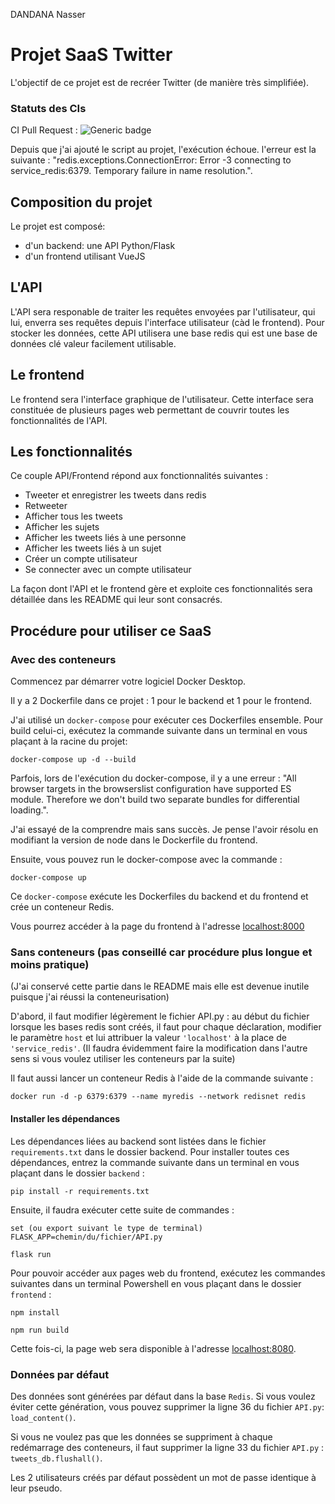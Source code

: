 DANDANA Nasser

# Projet SaaS Twitter

L'objectif de ce projet est de recréer Twitter (de manière très simplifiée).

### Statuts des CIs

CI Pull Request : 
![Generic badge](https://github.com/HakimCodage/4A_ILC_Dandana/actions/workflows/Pull_Request.yml/badge.svg)

Depuis que j'ai ajouté le script au projet, l'exécution échoue. l'erreur est la suivante : "redis.exceptions.ConnectionError: Error -3 connecting to service_redis:6379. Temporary failure in name resolution.".

## Composition du projet

Le projet est composé: 
* d'un backend: une API Python/Flask 
* d'un frontend utilisant VueJS

## L'API

L'API sera responable de traiter les requêtes envoyées par l'utilisateur, qui lui, enverra ses requêtes depuis l'interface utilisateur (càd le frontend). Pour stocker les données, cette API utilisera une base redis qui est une base de données clé valeur facilement utilisable.

## Le frontend

Le frontend sera l'interface graphique de l'utilisateur. Cette interface sera constituée de plusieurs pages web permettant de couvrir toutes les fonctionnalités de l'API.

## Les fonctionnalités

Ce couple API/Frontend répond aux fonctionnalités suivantes :

* Tweeter et enregistrer les tweets dans redis
* Retweeter
* Afficher tous les tweets
* Afficher les sujets
* Afficher les tweets liés à une personne
* Afficher les tweets liés à un sujet
* Créer un compte utilisateur
* Se connecter avec un compte utilisateur

La façon dont l'API et le frontend gère et exploite ces fonctionnalités sera détaillée dans les README qui leur sont consacrés.

## Procédure pour utiliser ce SaaS

### Avec des conteneurs

Commencez par démarrer votre logiciel Docker Desktop.

Il y a 2 Dockerfile dans ce projet : 1 pour le backend et 1 pour le frontend.

J'ai utilisé un `docker-compose` pour exécuter ces Dockerfiles ensemble. Pour build celui-ci, exécutez la commande suivante dans un terminal en vous plaçant à la racine du projet:

```
docker-compose up -d --build
```

Parfois, lors de l'exécution du docker-compose, il y a une erreur : "All browser targets in the browserslist configuration have supported ES module. Therefore we don't build two separate bundles for differential loading.".

J'ai essayé de la comprendre mais sans succès. Je pense l'avoir résolu en modifiant la version de node dans le Dockerfile du frontend.

Ensuite, vous pouvez run le docker-compose avec la commande :

`docker-compose up`

Ce `docker-compose` exécute les Dockerfiles du backend et du frontend et crée un conteneur Redis.

Vous pourrez accéder à la page du frontend à l'adresse [localhost:8000](http://127.0.0.1:8000/)

### Sans conteneurs (pas conseillé car procédure plus longue et moins pratique)

(J'ai conservé cette partie dans le README mais elle est devenue inutile puisque j'ai réussi la conteneurisation)

D'abord, il faut modifier légèrement le fichier API.py : au début du fichier lorsque les bases redis sont créés, il faut pour chaque déclaration, modifier le paramètre `host` et lui attribuer la valeur `'localhost'` à la place de `'service_redis'`. (Il faudra évidemment faire la modification dans l'autre sens si vous voulez utiliser les conteneurs par la suite)

Il faut aussi lancer un conteneur Redis à l'aide de la commande suivante :

```
docker run -d -p 6379:6379 --name myredis --network redisnet redis
```

#### Installer les dépendances

Les dépendances liées au backend sont listées dans le fichier `requirements.txt` dans le dossier backend. Pour installer toutes ces dépendances, entrez la commande suivante dans un terminal en vous plaçant dans le dossier `backend` :

```
pip install -r requirements.txt
```

Ensuite, il faudra exécuter cette suite de commandes :

```
set (ou export suivant le type de terminal) FLASK_APP=chemin/du/fichier/API.py
```

```
flask run
```

Pour pouvoir accéder aux pages web du frontend, exécutez les commandes suivantes dans un terminal Powershell en vous plaçant dans le dossier `frontend` :

```
npm install
```

```
npm run build
```

Cette fois-ci, la page web sera disponible à l'adresse [localhost:8080](http://localhost:8080/).

### Données par défaut

Des données sont générées par défaut dans la base `Redis`. Si vous voulez éviter cette génération, vous pouvez supprimer la ligne 36 du fichier `API.py`: `load_content()`.

Si vous ne voulez pas que les données se suppriment à chaque redémarrage des conteneurs, il faut supprimer la ligne 33 du fichier `API.py` : `tweets_db.flushall()`.

Les 2 utilisateurs créés par défaut possèdent un mot de passe identique à leur pseudo. 









